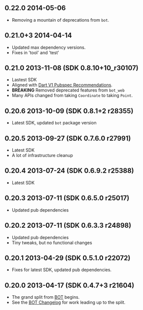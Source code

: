 ## 0.22.0 2014-05-06

* Removing a mountain of deprecations from `bot`.

## 0.21.0+3 2014-04-14

* Updated max dependency versions.
* Fixes in 'tool' and 'test'

## 0.21.0 2013-11-08 (SDK 0.8.10+10_r30107)

* Lastest SDK
* Aligned with [Dart V1 Pubspec Recommendations](https://plus.google.com/+SethLadd/posts/9JQJVz78R97).
* **BREAKING** Removed deprecated features from `bot_web`
* Many APIs changed from taking `Coordinate` to taking `Point`.

## 0.20.6 2013-10-09 (SDK 0.8.1+2 r28355)

* Latest SDK, updated `bot` package version

## 0.20.5 2013-09-27 (SDK 0.7.6.0 r27991)

* Latest SDK
* A lot of infrastructure cleanup

## 0.20.4 2013-07-24 (SDK 0.6.9.2 r25388)

* Latest SDK

## 0.20.3 2013-07-11 (SDK 0.6.5.0 r25017)

* Updated pub dependencies

## 0.20.2 2013-07-11 (SDK 0.6.3.3 r24898)

* Updated pub dependencies
* Tiny tweaks, but no functional changes

## 0.20.1 2013-04-29 (SDK 0.5.1.0 r22072)

* Fixes for latest SDK, updated pub dependencies.

## 0.20.0 2013-04-17 (SDK 0.4.7+3 r21604)

* The grand split from [BOT](https://github.com/kevmoo/bot.dart) begins.
* See the [BOT Changelog](https://github.com/kevmoo/bot.dart/blob/master/changelog.md) for work leading up to the split.

